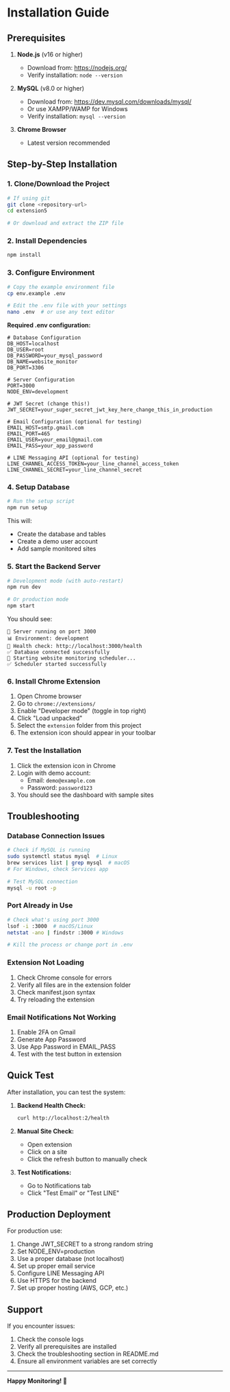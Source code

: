 # Installation Guide

## Prerequisites

1. **Node.js** (v16 or higher)
   - Download from: https://nodejs.org/
   - Verify installation: `node --version`

2. **MySQL** (v8.0 or higher)
   - Download from: https://dev.mysql.com/downloads/mysql/
   - Or use XAMPP/WAMP for Windows
   - Verify installation: `mysql --version`

3. **Chrome Browser**
   - Latest version recommended

## Step-by-Step Installation

### 1. Clone/Download the Project

```bash
# If using git
git clone <repository-url>
cd extension5

# Or download and extract the ZIP file
```

### 2. Install Dependencies

```bash
npm install
```

### 3. Configure Environment

```bash
# Copy the example environment file
cp env.example .env

# Edit the .env file with your settings
nano .env  # or use any text editor
```

**Required .env configuration:**
```env
# Database Configuration
DB_HOST=localhost
DB_USER=root
DB_PASSWORD=your_mysql_password
DB_NAME=website_monitor
DB_PORT=3306

# Server Configuration
PORT=3000
NODE_ENV=development

# JWT Secret (change this!)
JWT_SECRET=your_super_secret_jwt_key_here_change_this_in_production

# Email Configuration (optional for testing)
EMAIL_HOST=smtp.gmail.com
EMAIL_PORT=465
EMAIL_USER=your_email@gmail.com
EMAIL_PASS=your_app_password

# LINE Messaging API (optional for testing)
LINE_CHANNEL_ACCESS_TOKEN=your_line_channel_access_token
LINE_CHANNEL_SECRET=your_line_channel_secret
```

### 4. Setup Database

```bash
# Run the setup script
npm run setup
```

This will:
- Create the database and tables
- Create a demo user account
- Add sample monitored sites

### 5. Start the Backend Server

```bash
# Development mode (with auto-restart)
npm run dev

# Or production mode
npm start
```

You should see:
```
🚀 Server running on port 3000
📊 Environment: development
🔗 Health check: http://localhost:3000/health
✅ Database connected successfully
🚀 Starting website monitoring scheduler...
✅ Scheduler started successfully
```

### 6. Install Chrome Extension

1. Open Chrome browser
2. Go to `chrome://extensions/`
3. Enable "Developer mode" (toggle in top right)
4. Click "Load unpacked"
5. Select the `extension` folder from this project
6. The extension icon should appear in your toolbar

### 7. Test the Installation

1. Click the extension icon in Chrome
2. Login with demo account:
   - Email: `demo@example.com`
   - Password: `password123`
3. You should see the dashboard with sample sites

## Troubleshooting

### Database Connection Issues

```bash
# Check if MySQL is running
sudo systemctl status mysql  # Linux
brew services list | grep mysql  # macOS
# For Windows, check Services app

# Test MySQL connection
mysql -u root -p
```

### Port Already in Use

```bash
# Check what's using port 3000
lsof -i :3000  # macOS/Linux
netstat -ano | findstr :3000 # Windows

# Kill the process or change port in .env
```

### Extension Not Loading

1. Check Chrome console for errors
2. Verify all files are in the extension folder
3. Check manifest.json syntax
4. Try reloading the extension

### Email Notifications Not Working

1. Enable 2FA on Gmail
2. Generate App Password
3. Use App Password in EMAIL_PASS
4. Test with the test button in extension

## Quick Test

After installation, you can test the system:

1. **Backend Health Check:**
   ```bash
   curl http://localhost:2/health
   ```

2. **Manual Site Check:**
   - Open extension
   - Click on a site
   - Click the refresh button to manually check

3. **Test Notifications:**
   - Go to Notifications tab
   - Click "Test Email" or "Test LINE"

## Production Deployment

For production use:

1. Change JWT_SECRET to a strong random string
2. Set NODE_ENV=production
3. Use a proper database (not localhost)
4. Set up proper email service
5. Configure LINE Messaging API
6. Use HTTPS for the backend
7. Set up proper hosting (AWS, GCP, etc.)

## Support

If you encounter issues:

1. Check the console logs
2. Verify all prerequisites are installed
3. Check the troubleshooting section in README.md
4. Ensure all environment variables are set correctly

---

**Happy Monitoring! 🚀**
